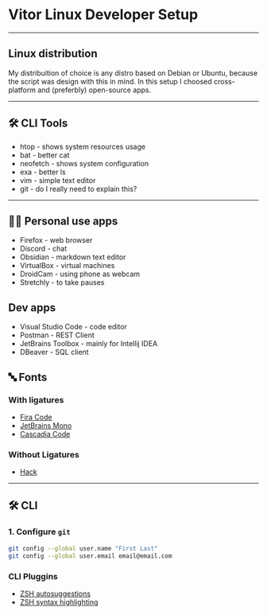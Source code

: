 # Vitor Linux Developer Setup

---

## Linux distribution

My distribuition of choice is any distro based on Debian or Ubuntu, because the script was design with this in mind. In this setup I choosed cross-platform and (preferbly) open-source apps.

---

## 🛠️ CLI Tools

- htop - shows system resources usage
- bat - better cat
- neofetch - shows system configuration
- exa - better ls
- vim - simple text editor
- git - do I really need to explain this?

---

## 👨‍💻 Personal use apps

- Firefox - web browser
- Discord - chat
- Obsidian - markdown text editor
- VirtualBox - virtual machines
- DroidCam - using phone as webcam
- Stretchly - to take pauses

## Dev apps

- Visual Studio Code - code editor
- Postman - REST Client
- JetBrains Toolbox - mainly for Intellij IDEA
- DBeaver - SQL client

## 🔤 Fonts

### With ligatures

- [Fira Code](https://github.com/tonsky/FiraCode)
- [JetBrains Mono](https://www.jetbrains.com/lp/mono/)
- [Cascadia Code](https://github.com/microsoft/cascadia-code/releases)

### Without Ligatures

- [Hack](https://github.com/source-foundry/Hack)

---

## 🛠 CLI

### 1. Configure `git`

```sh
git config --global user.name "First Last"
git config --global user.email email@email.com
```

### CLI Pluggins

- [ZSH autosuggestions](https://github.com/zsh-users/zsh-autosuggestions/blob/master/INSTALL.md)
- [ZSH syntax highlighting](https://github.com/zsh-users/zsh-syntax-highlighting/blob/master/INSTALL.md)
